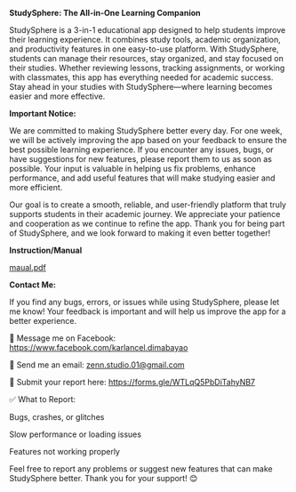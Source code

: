**StudySphere: The All-in-One Learning Companion**  

StudySphere is a 3-in-1 educational app designed to help students improve their learning experience. It combines study tools, academic organization, and productivity features in one easy-to-use platform. With StudySphere, students can manage their resources, stay organized, and stay focused on their studies. Whether reviewing lessons, tracking assignments, or working with classmates, this app has everything needed for academic success. Stay ahead in your studies with StudySphere—where learning becomes easier and more effective.  

**Important Notice:**

We are committed to making StudySphere better every day. For one week, we will be actively improving the app based on your feedback to ensure the best possible learning experience. If you encounter any issues, bugs, or have suggestions for new features, please report them to us as soon as possible. Your input is valuable in helping us fix problems, enhance performance, and add useful features that will make studying easier and more efficient.

Our goal is to create a smooth, reliable, and user-friendly platform that truly supports students in their academic journey. We appreciate your patience and cooperation as we continue to refine the app. Thank you for being part of StudySphere, and we look forward to making it even better together!

**Instruction/Manual**

[maual.pdf](https://github.com/user-attachments/files/19084428/maual.pdf)

**Contact Me:**

If you find any bugs, errors, or issues while using StudySphere, please let me know! Your feedback is important and will help us improve the app for a better experience.


📩 Message me on Facebook: https://www.facebook.com/karlancel.dimabayao

📩 Send me an email: zenn.studio.01@gmail.com

📩 Submit your report here: https://forms.gle/WTLqQ5PbDiTahyNB7


✅ What to Report:

Bugs, crashes, or glitches

Slow performance or loading issues

Features not working properly

Feel free to report any problems or suggest new features that can make StudySphere better. Thank you for your support! 😊
